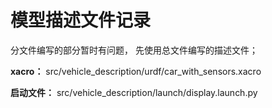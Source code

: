 # 模型描述文件记录
分文件编写的部分暂时有问题，
先使用总文件编写的描述文件；

**xacro：** src/vehicle_description/urdf/car_with_sensors.xacro

**启动文件：** src/vehicle_description/launch/display.launch.py